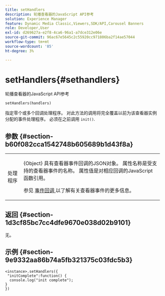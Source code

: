 ```yaml
---
title: setHandlers
description: 轮播查看器的JavaScript API参考
solution: Experience Manager
feature: Dynamic Media Classic,Viewers,SDK/API,Carousel Banners
role: Developer,User
exl-id: d269627a-e2f8-4ca6-96a1-a7dce312e06e
source-git-commit: 96ac67e5645c2c55920cc971806ba2f14ae57044
workflow-type: tm+mt
source-wordcount: '85'
ht-degree: 3%

---
```


# setHandlers{#sethandlers}

轮播查看器的JavaScript API参考

`setHandlers(handlers)`

指定零个或多个回调处理程序。 对此方法的调用将完全覆盖以前为该查看器实例分配的事件处理程序。 必须在之前调用 `init()`.

## 参数 {#section-b60f082cca1542748b605689b1d43f8a}

<table id="table_98A620DAE2C340FA97BF7204AE023CC8"> 
 <tbody> 
  <tr> 
   <td colname="col1"> <p> <span class="codeph"> <span class="varname"> 处理程序 </span> </span> </p> </td> 
   <td colname="col2"> <p> <span class="codeph"> {Object} </span> 具有查看器事件回调的JSON对象。 属性名称是受支持的查看器事件的名称。 属性值是对相应回调的JavaScript函数引用。 </p> <p>参见 <a href="../../../c-html5-aem-asset-viewers/c-html5-aem-carousel/c-html5-aem-carousel-event-callbacks.md#concept-66d5996f2b1b44cab3d5264cda5c50cd" format="dita" scope="local"> 事件回调 </a> 以了解有关查看器事件的更多信息。 </p> </td> 
  </tr> 
 </tbody> 
</table>

## 返回 {#section-1d3cf85bc7cc4dfe9670e038d02b9101}

无。

## 示例 {#section-9e9332aa86b74a5fb321375c03fdc5b3}

```
<instance>.setHandlers({ 
 "initComplete":function() { 
  console.log("init complete"); 
} 
})
```
